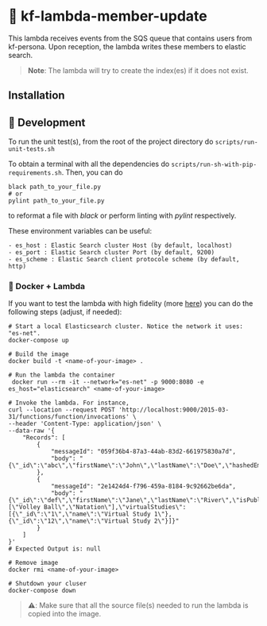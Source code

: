 # :busts_in_silhouette: kf-lambda-member-update


This lambda receives events from the SQS queue that contains users from kf-persona. Upon reception, the lambda writes
these members to elastic search.

> **Note**: The lambda will try to create the index(es) if it does not exist.
## Installation


## :nut_and_bolt: Development
To run the unit test(s), from the root of the project directory do `scripts/run-unit-tests.sh`

To obtain a terminal with all the dependencies do `scripts/run-sh-with-pip-requirements.sh`.
Then, you can do
```
black path_to_your_file.py
# or
pylint path_to_your_file.py
```
to reformat a file with _black_ or perform linting with _pylint_ respectively.

These environment variables can be useful:
```
- es_host : Elastic Search cluster Host (by default, localhost)
- es_port : Elastic Search cluster Port (by default, 9200)
- es_scheme : Elastic Search client protocole scheme (by default, http)
```

###  :running: Docker + Lambda
If you want to test the lambda with high fidelity (more [here](https://docs.aws.amazon.com/lambda/latest/dg/images-create.html)) you can do the following steps (adjust, if needed):
```
# Start a local Elasticsearch cluster. Notice the network it uses: "es-net".
docker-compose up 

# Build the image
docker build -t <name-of-your-image> .

# Run the lambda the container
 docker run --rm -it --network="es-net" -p 9000:8080 -e es_host="elasticsearch" <name-of-your-image>

# Invoke the lambda. For instance,
curl --location --request POST 'http://localhost:9000/2015-03-31/functions/function/invocations' \
--header 'Content-Type: application/json' \
--data-raw '{
    "Records": [
        {
            "messageId": "059f36b4-87a3-44ab-83d2-661975830a7d",
            "body": "{\"_id\":\"abc\",\"firstName\":\"John\",\"lastName\":\"Doe\",\"hashedEmail\":\"0bc83cb571cd1c50ba6f3e8a78ef1346\",\"email\":\"test@yahoo.ca\"}"
        },
        {
            "messageId": "2e1424d4-f796-459a-8184-9c92662be6da",
            "body": "{\"_id\":\"def\",\"firstName\":\"Jane\",\"lastName\":\"River\",\"isPublic\":true,\"interests\":[\"Volley Ball\",\"Natation\"],\"virtualStudies\":[{\"_id\":\"1\",\"name\":\"Virtual Study 1\"},{\"_id\":\"12\",\"name\":\"Virtual Study 2\"}]}"
        }
    ]
}'
# Expected Output is: null

# Remove image
docker rmi <name-of-your-image>

# Shutdown your cluser
docker-compose down
```
> **:warning:**: Make sure that all the source file(s) needed to run the lambda is copied into the image.
